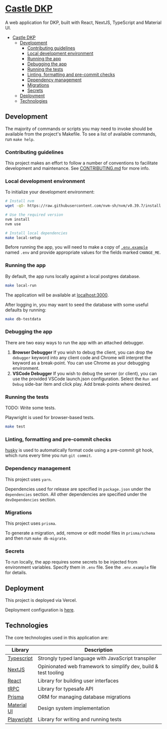 # [Castle DKP][prod]

A web application for DKP, built with React, NextJS, TypeScript and Material UI.

- [Castle DKP](#castle-dkp)
  - [Development](#development)
    - [Contributing guidelines](#contributing-guidelines)
    - [Local development environment](#local-development-environment)
    - [Running the app](#running-the-app)
    - [Debugging the app](#debugging-the-app)
    - [Running the tests](#running-the-tests)
    - [Linting, formatting and pre-commit checks](#linting-formatting-and-pre-commit-checks)
    - [Dependency management](#dependency-management)
    - [Migrations](#migrations)
    - [Secrets](#secrets)
  - [Deployment](#deployment)
  - [Technologies](#technologies)

## Development

The majority of commands or scripts you may need to invoke should be available from the project's Makefile. To see a list of available commands, run `make help`.

### Contributing guidelines

This project makes an effort to follow a number of conventions to facilitate development and maintenance. See [CONTRIBUTING.md](./docs/CONTRIBUTING.md) for more info.

### Local development environment

To initialize your development environment:

```bash
# Install nvm
wget -qO- https://raw.githubusercontent.com/nvm-sh/nvm/v0.39.7/install.sh | bash

# Use the required version
nvm install
nvm use

# Install local dependencies
make local-setup
```

Before running the app, you will need to make a copy of [`.env.example`](./.env.local.example) named `.env` and provide appropriate values for the fields marked `CHANGE_ME`.

### Running the app

By default, the app runs locally against a local postgres database.

```bash
make local-run
```

The application will be available at [localhost:3000](http://localhost:3000).

After logging in, you may want to seed the database with some useful defaults by running:

```bash
make db-testdata
```

### Debugging the app

There are two easy ways to run the app with an attached debugger.

1. **Browser Debugger** If you wish to debug the client, you can drop the `debugger` keyword into any client code and Chrome will interpret the keyword as a break-point. You can use Chrome as your debugging environment.
2. **VSCode Debugger** If you wish to debug the server (or client), you can use the provided VSCode launch.json configuration. Select the `Run and Debug` side-bar item and click play. Add break-points where desired.

### Running the tests

TODO: Write some tests.

Playwright is used for browser-based tests.

```bash
make test
```

### Linting, formatting and pre-commit checks

[husky][husky] is used to automatically format code using a pre-commit git hook, which runs every time you run `git commit`.

### Dependency management

This project uses `yarn`.

Dependencies used for release are specified in `package.json` under the `dependencies` section. All other dependencies are specified under the `devDependencies` section.

### Migrations

This project uses `prisma`.

To generate a migration, add, remove or edit model files in `prisma/schema` and then run `make db-migrate`.

### Secrets

To run locally, the app requires some secrets to be injected from environment variables. Specify them in `.env` file. See the `.env.example` file for details.

## Deployment

This project is deployed via Vercel.

Deployment configuration is [here][deploy].

## Technologies

The core technologies used in this application are:

| **Library**              | **Description**                                                 |
| ------------------------ | --------------------------------------------------------------- |
| [Typescript][typescript] | Strongly typed language with JavaScript transpiler              |
| [NextJS][nextjs]         | Opinionated web framework to simplify dev, build & test tooling |
| [React][react]           | Library for building user interfaces                            |
| [tRPC][trpc]             | Library for typesafe API                                        |
| [Prisma][prisma]         | ORM for managing database migrations                            |
| [Material UI][mui]       | Design system implementation                                    |
| [Playwright][playwright] | Library for writing and running tests                           |

[prod]: https://castledkp.vercel.app/
[typescript]: https://www.typescriptlang.org
[nextjs]: https://nextjs.org/
[react]: https://reactjs.org/
[mui]: https://mui.com/components
[playwright]: https://playwright.dev/
[nvmsh]: https://github.com/nvm-sh/nvm#deeper-shell-integration
[husky]: https://typicode.github.io/husky/
[prisma]: https://www.prisma.io/
[deploy]: https://vercel.com/sgoodrows-projects/castledkp
[trpc]: https://trpc.io/
